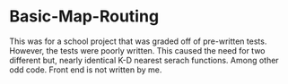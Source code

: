# Basic-Map-Routing
This was for a school project that was graded off of pre-written tests. However, the tests were poorly written. This caused the need for two different but, nearly identical K-D nearest serach functions. Among other odd code. Front end is not written by me. 
